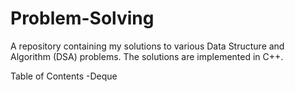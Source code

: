 # Problem-Solving
A repository containing my solutions to various Data Structure and Algorithm (DSA) problems. The solutions are implemented in C++.

Table of Contents
-Deque

